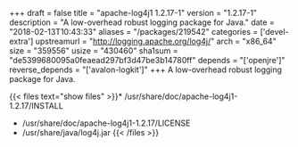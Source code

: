 +++
draft = false
title = "apache-log4j1 1.2.17-1"
version = "1.2.17-1"
description = "A low-overhead robust logging package for Java."
date = "2018-02-13T10:43:33"
aliases = "/packages/219542"
categories = ['devel-extra']
upstreamurl = "http://logging.apache.org/log4j/"
arch = "x86_64"
size = "359556"
usize = "430460"
sha1sum = "de5399680095a0feaead297bf3d47be3b14780ff"
depends = "['openjre']"
reverse_depends = "['avalon-logkit']"
+++
A low-overhead robust logging package for Java.

{{< files text="show files" >}}* /usr/share/doc/apache-log4j1-1.2.17/INSTALL
* /usr/share/doc/apache-log4j1-1.2.17/LICENSE
* /usr/share/java/log4j.jar
{{< /files >}}